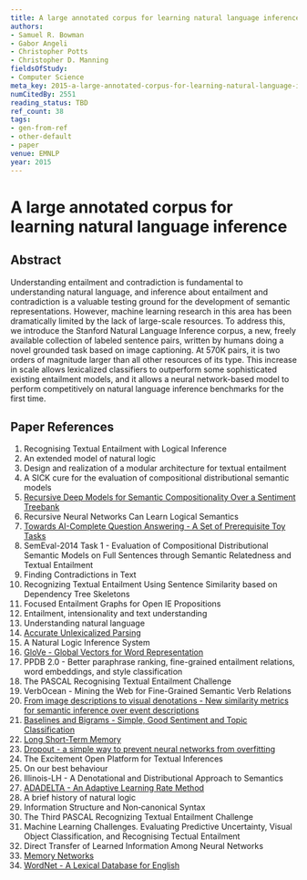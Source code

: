 ```yaml
---
title: A large annotated corpus for learning natural language inference
authors:
- Samuel R. Bowman
- Gabor Angeli
- Christopher Potts
- Christopher D. Manning
fieldsOfStudy:
- Computer Science
meta_key: 2015-a-large-annotated-corpus-for-learning-natural-language-inference
numCitedBy: 2551
reading_status: TBD
ref_count: 38
tags:
- gen-from-ref
- other-default
- paper
venue: EMNLP
year: 2015
---
```


# A large annotated corpus for learning natural language inference

## Abstract

Understanding entailment and contradiction is fundamental to understanding natural language, and inference about entailment and contradiction is a valuable testing ground for the development of semantic representations. However, machine learning research in this area has been dramatically limited by the lack of large-scale resources. To address this, we introduce the Stanford Natural Language Inference corpus, a new, freely available collection of labeled sentence pairs, written by humans doing a novel grounded task based on image captioning. At 570K pairs, it is two orders of magnitude larger than all other resources of its type. This increase in scale allows lexicalized classifiers to outperform some sophisticated existing entailment models, and it allows a neural network-based model to perform competitively on natural language inference benchmarks for the first time.

## Paper References

1. Recognising Textual Entailment with Logical Inference
2. An extended model of natural logic
3. Design and realization of a modular architecture for textual entailment
4. A SICK cure for the evaluation of compositional distributional semantic models
5. [Recursive Deep Models for Semantic Compositionality Over a Sentiment Treebank](2013-recursive-deep-models-for-semantic-compositionality-over-a-sentiment-treebank)
6. Recursive Neural Networks Can Learn Logical Semantics
7. [Towards AI-Complete Question Answering - A Set of Prerequisite Toy Tasks](2016-towards-ai-complete-question-answering-a-set-of-prerequisite-toy-tasks)
8. SemEval-2014 Task 1 - Evaluation of Compositional Distributional Semantic Models on Full Sentences through Semantic Relatedness and Textual Entailment
9. Finding Contradictions in Text
10. Recognizing Textual Entailment Using Sentence Similarity based on Dependency Tree Skeletons
11. Focused Entailment Graphs for Open IE Propositions
12. Entailment, intensionality and text understanding
13. Understanding natural language
14. [Accurate Unlexicalized Parsing](2003-accurate-unlexicalized-parsing)
15. A Natural Logic Inference System
16. [GloVe - Global Vectors for Word Representation](2014-glove-global-vectors-for-word-representation)
17. PPDB 2.0 - Better paraphrase ranking, fine-grained entailment relations, word embeddings, and style classification
18. The PASCAL Recognising Textual Entailment Challenge
19. VerbOcean - Mining the Web for Fine-Grained Semantic Verb Relations
20. [From image descriptions to visual denotations - New similarity metrics for semantic inference over event descriptions](2014-from-image-descriptions-to-visual-denotations-new-similarity-metrics-for-semantic-inference-over-event-descriptions)
21. [Baselines and Bigrams - Simple, Good Sentiment and Topic Classification](2012-baselines-and-bigrams-simple-good-sentiment-and-topic-classification)
22. [Long Short-Term Memory](1997-long-short-term-memory)
23. [Dropout - a simple way to prevent neural networks from overfitting](2014-dropout-a-simple-way-to-prevent-neural-networks-from-overfitting)
24. The Excitement Open Platform for Textual Inferences
25. On our best behaviour
26. Illinois-LH - A Denotational and Distributional Approach to Semantics
27. [ADADELTA - An Adaptive Learning Rate Method](2012-adadelta-an-adaptive-learning-rate-method)
28. A brief history of natural logic
29. Information Structure and Non‐canonical Syntax
30. The Third PASCAL Recognizing Textual Entailment Challenge
31. Machine Learning Challenges. Evaluating Predictive Uncertainty, Visual Object Classification, and Recognising Tectual Entailment
32. Direct Transfer of Learned Information Among Neural Networks
33. [Memory Networks](2015-memory-networks)
34. [WordNet - A Lexical Database for English](1992-wordnet-a-lexical-database-for-english)

